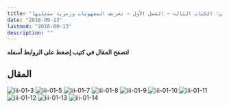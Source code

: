 ```yaml
---
title: "نسق المفهومات الثورية للسنة – مؤتمر الشيشان: الكتاب الثالث – الفصل الأول – تعريف المفهومات ورمزية ممثليها"
date: "2016-09-13"
lastmod: "2016-09-13"
description: ""
---
```

**لتصفح المقال في كتيب إضغط على الروابط أسفله**

## المقال

![iii-01-3](https://abouyaarebmarzouki.wordpress.com/wp-content/uploads/2016/09/iii-01-3.png?w=648) ![iii-01-5](https://abouyaarebmarzouki.wordpress.com/wp-content/uploads/2016/09/iii-01-5.png?w=648) ![iii-01-7](https://abouyaarebmarzouki.wordpress.com/wp-content/uploads/2016/09/iii-01-7.png?w=648) ![iii-01-8](https://abouyaarebmarzouki.wordpress.com/wp-content/uploads/2016/09/iii-01-8.png?w=648) ![iii-01-9](https://abouyaarebmarzouki.wordpress.com/wp-content/uploads/2016/09/iii-01-9.png?w=648) ![iii-01-10](https://abouyaarebmarzouki.wordpress.com/wp-content/uploads/2016/09/iii-01-10.png?w=648) ![iii-01-11](https://abouyaarebmarzouki.wordpress.com/wp-content/uploads/2016/09/iii-01-11.png?w=648) ![iii-01-12](https://abouyaarebmarzouki.wordpress.com/wp-content/uploads/2016/09/iii-01-12.png?w=648) ![iii-01-13](https://abouyaarebmarzouki.wordpress.com/wp-content/uploads/2016/09/iii-01-13.png?w=648) ![iii-01-14](https://abouyaarebmarzouki.wordpress.com/wp-content/uploads/2016/09/iii-01-14.png?w=648)

###
